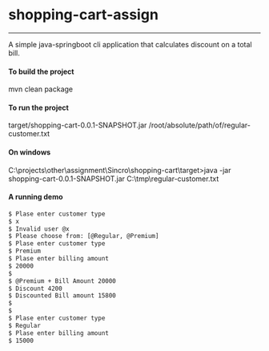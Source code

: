 # shopping-cart-assign
-------------------------------------------
A simple java-springboot cli application that calculates discount on a total bill.

#### To build the project
mvn clean package

#### To run the project
target/shopping-cart-0.0.1-SNAPSHOT.jar /root/absolute/path/of/regular-customer.txt

#### On windows
C:\projects\other\assignment\Sincro\shopping-cart\target>java -jar shopping-cart-0.0.1-SNAPSHOT.jar C:\tmp\regular-customer.txt

#### A running demo
```sh
$ Plase enter customer type
$ x
$ Invalid user @x
$ Please choose from: [@Regular, @Premium]
$ Plase enter customer type
$ Premium
$ Plase enter billing amount
$ 20000
$ 
$ @Premium + Bill Amount 20000
$ Discount 4200
$ Discounted Bill amount 15800
$ 
$ 
$ Plase enter customer type
$ Regular
$ Plase enter billing amount
$ 15000

